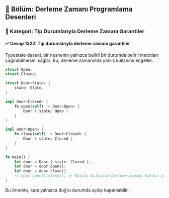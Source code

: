 ## 📘 Bölüm: Derleme Zamanı Programlama Desenleri  
### 🔹 Kategori: Tip Durumlarıyla Derleme Zamanı Garantiler  
#### ✅ Cevap 1322: Tip durumlarıyla derleme zamanı garantiler

Typestate deseni, bir nesnenin yalnızca belirli bir durumda belirli metotları çağırabilmesini sağlar. Bu, derleme zamanında yanlış kullanımı engeller.

```rust
struct Open;
struct Closed;

struct Door<State> {
    state: State,
}

impl Door<Closed> {
    fn open(self) -> Door<Open> {
        Door { state: Open }
    }
}

impl Door<Open> {
    fn close(self) -> Door<Closed> {
        Door { state: Closed }
    }
}

fn main() {
    let door = Door { state: Closed };
    let door = door.open();
    let door = door.close();
    // door.open().close(); // Hatalı kullanım derleme zamanı hatası verir
}
```
Bu örnekte, kapı yalnızca doğru durumda açılıp kapatılabilir.
